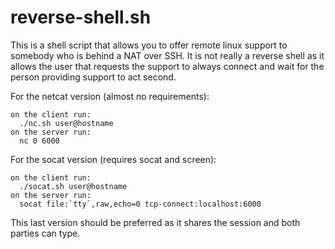 # reverse-shell.sh

This is a shell script that allows you to offer remote linux support to somebody who is behind a NAT over SSH. 
It is not really a reverse shell as it allows the user that requests the support to always connect and wait
for the person providing support to act second.

For the netcat version (almost no requirements):

    on the client run:
      ./nc.sh user@hostname
    on the server run:
      nc 0 6000

For the socat version (requires socat and screen):

    on the client run:
      ./socat.sh user@hostname
    on the server run:
      socat file:`tty`,raw,echo=0 tcp-connect:localhost:6000

This last version should be preferred as it shares the session and both parties can type.

